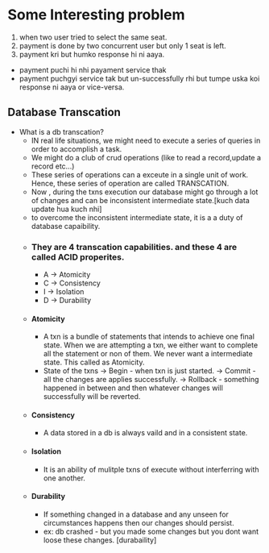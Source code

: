 # Some Interesting problem

1. when two user tried to select the same seat.
2. payment is done by two concurrent user but only 1 seat is left.
3. payment kri but humko response hi ni aaya.
 - payment puchi hi nhi payament service thak
 - payment puchgyi service tak but un-successfully rhi but tumpe uska koi response ni aaya or vice-versa.

 ## Database Transcation
  - What is a db transcation?
    - IN real life situations, we might need to execute a series of queries in order to accomplish a task.
    - We might do a club of crud operations (like to read a record,update a record etc...)
    - These series of operations can a exceute in a single unit of work. Hence, these series of operation are called TRANSCATION.
    - Now , during the txns execution our database might go through a lot of changes and can be inconsistent intermediate state.[kuch data update hua kuch nhi]
    - to overcome the inconsistent intermediate state, it is a a duty of database capaibility.
    - ### They are 4 transcation capabilities. and these 4 are called ACID properites.
        - A -> Atomicity
        - C -> Consistency
        - I -> Isolation
        - D -> Durability
     -  #### Atomicity
         - A txn is a bundle of statements that intends to achieve one final state. When we are attempting a txn, we either want to complete all the statement or non of them. We never want a intermediate state. This called as Atomicity.
         - State of the txns
            -> Begin - when txn is just started.
            -> Commit - all the changes are applies successfully.
            -> Rollback - something happened in between and then whatever changes will successfully will be reverted.
     - #### Consistency
        - A data stored in a db is always vaild and in a consistent state.
     - #### Isolation
        - It is an ability of mulitple txns of execute without interferring with one another.
    - #### Durability
        - If something changed in a database and any unseen for circumstances happens then our changes should persist.
        - ex: db crashed - but you made some changes but you dont want loose these changes. [durabaility]
 
